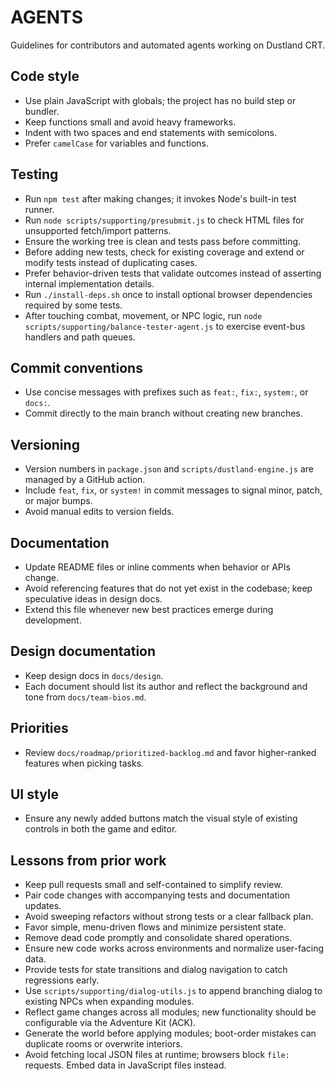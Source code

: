 # AGENTS

Guidelines for contributors and automated agents working on Dustland CRT.

## Code style
- Use plain JavaScript with globals; the project has no build step or bundler.
- Keep functions small and avoid heavy frameworks.
- Indent with two spaces and end statements with semicolons.
- Prefer `camelCase` for variables and functions.

## Testing
- Run `npm test` after making changes; it invokes Node's built-in test runner.
- Run `node scripts/supporting/presubmit.js` to check HTML files for unsupported fetch/import patterns.
- Ensure the working tree is clean and tests pass before committing.
- Before adding new tests, check for existing coverage and extend or modify tests instead of duplicating cases.
- Prefer behavior-driven tests that validate outcomes instead of asserting internal implementation details.
- Run `./install-deps.sh` once to install optional browser dependencies required by some tests.
- After touching combat, movement, or NPC logic, run `node scripts/supporting/balance-tester-agent.js` to exercise event-bus handlers and path queues.

## Commit conventions
- Use concise messages with prefixes such as `feat:`, `fix:`, `system:`, or `docs:`.
- Commit directly to the main branch without creating new branches.

## Versioning
- Version numbers in `package.json` and `scripts/dustland-engine.js` are managed by a GitHub action.
- Include `feat`, `fix`, or `system!` in commit messages to signal minor, patch, or major bumps.
- Avoid manual edits to version fields.

## Documentation
- Update README files or inline comments when behavior or APIs change.
- Avoid referencing features that do not yet exist in the codebase; keep speculative ideas in design docs.
- Extend this file whenever new best practices emerge during development.

## Design documentation
- Keep design docs in `docs/design`.
- Each document should list its author and reflect the background and tone from `docs/team-bios.md`.

## Priorities
- Review `docs/roadmap/prioritized-backlog.md` and favor higher-ranked features when picking tasks.

## UI style
- Ensure any newly added buttons match the visual style of existing controls in both the game and editor.

## Lessons from prior work
- Keep pull requests small and self-contained to simplify review.
- Pair code changes with accompanying tests and documentation updates.
- Avoid sweeping refactors without strong tests or a clear fallback plan.
- Favor simple, menu-driven flows and minimize persistent state.
- Remove dead code promptly and consolidate shared operations.
- Ensure new code works across environments and normalize user-facing data.
- Provide tests for state transitions and dialog navigation to catch regressions early.
- Use `scripts/supporting/dialog-utils.js` to append branching dialog to existing NPCs when expanding modules.
- Reflect game changes across all modules; new functionality should be configurable via the Adventure Kit (ACK).
- Generate the world before applying modules; boot-order mistakes can duplicate rooms or overwrite interiors.
- Avoid fetching local JSON files at runtime; browsers block `file:` requests. Embed data in JavaScript files instead.
